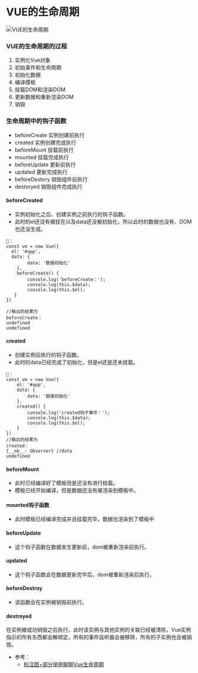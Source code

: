 # VUE的生命周期
![VUE的生命周期](https://cn.vuejs.org/images/lifecycle.png)

### VUE的生命周期的过程
1. 实例化Vue对象
2. 初始事件和生命周期
3. 初始化数据
4. 编译模板
5. 挂载DOM和渲染DOM
6. 更新数据和重新渲染DOM
7. 销毁

### 生命周期中的钩子函数
- beforeCreate  实例创建前执行
- created       实例创建完成执行
- beforeMount   挂载前执行
- mounted       挂载完成执行
- beforeUpdate  更新前执行
- updated       更新完成执行
- beforeDestory 销毁组件前执行
- destoryed     销毁组件完成执行

#### beforeCreated
- 实例初始化之后、创建实例之前执行的钩子函数。
- 此时的el还没有被挂在以及data还没被初始化，所以此时的数据也没有、DOM也还没生成。
```
🌰：
const vm = new Vue({
  el: '#app',
  data: {
        data: '数据初始化'
    },
    beforeCreate() {
        console.log('beforeCreate：');
        console.log(this.$data);
        console.log(this.$el);
   }
})

//输出的结果为
beforeCreate：
undefined
undefined
```
#### created
- 创建实例后执行的钩子函数。
- 此时的data已经完成了初始化，但是el还是还未挂载。
```
🌰：
const vm = new Vue({
    el: '#app',
    data: {
        data: '数据初始化'
    },
    created() {
        console.log('created钩子事件：');
        console.log(this.$data);
        console.log(this.$el);
    }
})
//输出的结果为
created：
{__ob__: Observer} //data
undefined
```
#### beforeMount
- 此时已经编译好了模板但是还没有进行挂载。
- 模板已经开始编译，但是数据还没有被渲染到模板中。

#### mounted钩子函数
- 此时模板已经编译完成并且挂载完毕，数据也渲染到了模板中

#### beforeUpdate
- 这个钩子函数在数据发生更新前，dom被重新渲染前执行。

#### updated
- 这个钩子函数会在数据更新完毕后，dom被重新渲染后执行。

#### beforeDestroy
- 该函数会在实例被销毁前执行。

#### destroyed
在实例被成功销毁之后执行，此时该实例与其他实例的关联已经被清除，Vue实例指示的所有东西都会解绑定，所有的事件监听器会被移除，所有的子实例也会被销毁。



- 参考：
   - [标注图+部分举例聊聊Vue生命周期](https://juejin.im/post/5bd6962e51882558bd3f0696)
   












